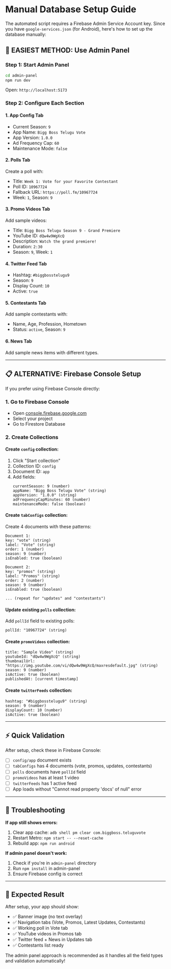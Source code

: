 # Manual Database Setup Guide

The automated script requires a Firebase Admin Service Account key. Since you have `google-services.json` (for Android), here's how to set up the database manually:

## 🚀 **EASIEST METHOD: Use Admin Panel**

### **Step 1: Start Admin Panel**
```bash
cd admin-panel
npm run dev
```
Open: `http://localhost:5173`

### **Step 2: Configure Each Section**

#### **1. App Config Tab**
- Current Season: `9`
- App Name: `Bigg Boss Telugu Vote`
- App Version: `1.0.0`
- Ad Frequency Cap: `60`
- Maintenance Mode: `false`

#### **2. Polls Tab**
Create a poll with:
- Title: `Week 1: Vote for your Favorite Contestant`
- Poll ID: `10967724`
- Fallback URL: `https://poll.fm/10967724`
- Week: `1`, Season: `9`

#### **3. Promo Videos Tab**
Add sample videos:
- Title: `Bigg Boss Telugu Season 9 - Grand Premiere`
- YouTube ID: `dQw4w9WgXcQ`
- Description: `Watch the grand premiere!`
- Duration: `2:30`
- Season: `9`, Week: `1`

#### **4. Twitter Feed Tab**
- Hashtag: `#biggbosstelugu9`
- Season: `9`
- Display Count: `10`
- Active: `true`

#### **5. Contestants Tab**
Add sample contestants with:
- Name, Age, Profession, Hometown
- Status: `active`, Season: `9`

#### **6. News Tab**
Add sample news items with different types.

---

## 📋 **ALTERNATIVE: Firebase Console Setup**

If you prefer using Firebase Console directly:

### **1. Go to Firebase Console**
- Open [console.firebase.google.com](https://console.firebase.google.com)
- Select your project
- Go to Firestore Database

### **2. Create Collections**

#### **Create `config` collection:**
1. Click "Start collection"
2. Collection ID: `config`
3. Document ID: `app`
4. Add fields:
   ```
   currentSeason: 9 (number)
   appName: "Bigg Boss Telugu Vote" (string)
   appVersion: "1.0.0" (string)
   adFrequencyCapMinutes: 60 (number)
   maintenanceMode: false (boolean)
   ```

#### **Create `tabConfigs` collection:**
Create 4 documents with these patterns:
```
Document 1:
key: "vote" (string)
label: "Vote" (string)
order: 1 (number)
season: 9 (number)
isEnabled: true (boolean)

Document 2:
key: "promos" (string)
label: "Promos" (string)
order: 2 (number)
season: 9 (number)
isEnabled: true (boolean)

... (repeat for "updates" and "contestants")
```

#### **Update existing `polls` collection:**
Add `pollId` field to existing polls:
```
pollId: "10967724" (string)
```

#### **Create `promoVideos` collection:**
```
title: "Sample Video" (string)
youtubeId: "dQw4w9WgXcQ" (string)
thumbnailUrl: "https://img.youtube.com/vi/dQw4w9WgXcQ/maxresdefault.jpg" (string)
season: 9 (number)
isActive: true (boolean)
publishedAt: [current timestamp]
```

#### **Create `twitterFeeds` collection:**
```
hashtag: "#biggbosstelugu9" (string)
season: 9 (number)
displayCount: 10 (number)
isActive: true (boolean)
```

---

## ⚡ **Quick Validation**

After setup, check these in Firebase Console:

- [ ] `config/app` document exists
- [ ] `tabConfigs` has 4 documents (vote, promos, updates, contestants)
- [ ] `polls` documents have `pollId` field
- [ ] `promoVideos` has at least 1 video
- [ ] `twitterFeeds` has 1 active feed
- [ ] App loads without "Cannot read property 'docs' of null" error

---

## 🔧 **Troubleshooting**

**If app still shows errors:**
1. Clear app cache: `adb shell pm clear com.biggboss.teluguvote`
2. Restart Metro: `npm start -- --reset-cache`
3. Rebuild app: `npm run android`

**If admin panel doesn't work:**
1. Check if you're in `admin-panel` directory
2. Run `npm install` in admin-panel
3. Ensure Firebase config is correct

---

## 📱 **Expected Result**

After setup, your app should show:
- ✅ Banner image (no text overlay)
- ✅ Navigation tabs (Vote, Promos, Latest Updates, Contestants)
- ✅ Working poll in Vote tab
- ✅ YouTube videos in Promos tab
- ✅ Twitter feed + News in Updates tab
- ✅ Contestants list ready

The admin panel approach is recommended as it handles all the field types and validation automatically!
